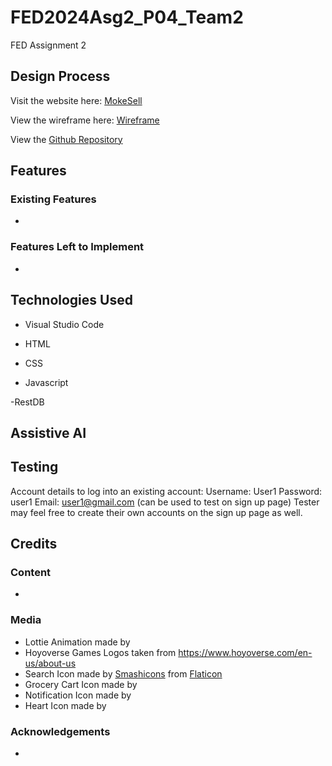 # FED2024Asg2_P04_Team2
FED Assignment 2 

## Design Process
Visit the website here: [MokeSell](https://xueuee.github.io/FED2024Asg2_P04_Team2/)

View the wireframe here: [Wireframe](https://www.figma.com/design/AhdB5w0bRhpVujYtgJ5A7D/FED2024Assg2_P04_Team2_Simple_Wireframe?node-id=0-1&t=jNoSWip6f8533o0H-1)

View the [Github Repository](https://github.com/xueuee/FED2024Asg2_P04_Team2)

## Features

### Existing Features
- 

### Features Left to Implement
- 

## Technologies Used
- Visual Studio Code

- HTML

- CSS

- Javascript

-RestDB

## Assistive AI

## Testing
Account details to log into an existing account:
Username: User1
Password: user1
Email: user1@gmail.com (can be used to test on sign up page)
Tester may feel free to create their own accounts on the sign up page as well.

## Credits
### Content
- 

### Media
- Lottie Animation made by 
- Hoyoverse Games Logos taken from https://www.hoyoverse.com/en-us/about-us
- Search Icon made by [Smashicons](https://www.flaticon.com/authors/smashicons) from [Flaticon](https://www.flaticon.com/)
- Grocery Cart Icon made by
- Notification Icon made by
- Heart Icon made by 

### Acknowledgements
- 